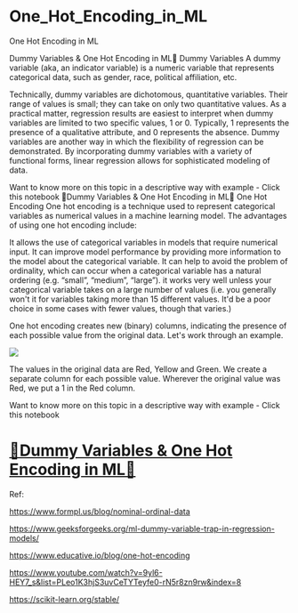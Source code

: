 # One_Hot_Encoding_in_ML
One Hot Encoding in ML

Dummy Variables & One Hot Encoding in ML📝
Dummy Variables
A dummy variable (aka, an indicator variable) is a numeric variable that represents categorical data, such as gender, race, political affiliation, etc.

Technically, dummy variables are dichotomous, quantitative variables. Their range of values is small; they can take on only two quantitative values. As a practical matter, regression results are easiest to interpret when dummy variables are limited to two specific values, 1 or 0. Typically, 1 represents the presence of a qualitative attribute, and 0 represents the absence.
Dummy variables are another way in which the flexibility of regression can be demonstrated. By incorporating dummy variables with a variety of functional forms, linear regression allows for sophisticated modeling of data.

Want to know more on this topic in a descriptive way with example - Click this notebook
📌Dummy Variables & One Hot Encoding in ML📌
One Hot Encoding
One hot encoding is a technique used to represent categorical variables as numerical values in a machine learning model. The advantages of using one hot encoding include:

It allows the use of categorical variables in models that require numerical input.
It can improve model performance by providing more information to the model about the categorical variable.
It can help to avoid the problem of ordinality, which can occur when a categorical variable has a natural ordering (e.g. “small”, “medium”, “large”).
it works very well unless your categorical variable takes on a large number of values (i.e. you generally won't it for variables taking more than 15 different values. It'd be a poor choice in some cases with fewer values, though that varies.)

One hot encoding creates new (binary) columns, indicating the presence of each possible value from the original data. Let's work through an example.

![](https://www.googleapis.com/download/storage/v1/b/kaggle-forum-message-attachments/o/inbox%2F9494541%2F6854dbc9246c5bce007cb44d1ad57f2d%2Fonhotpic.PNG?generation=1681147435145406&alt=media)

The values in the original data are Red, Yellow and Green. We create a separate column for each possible value. Wherever the original value was Red, we put a 1 in the Red column.

Want to know more on this topic in a descriptive way with example - Click this notebook
# [📌Dummy Variables & One Hot Encoding in ML📌](https://www.kaggle.com/tazriahelal/dummy-variables-one-hot-encoding-in-ml)
Ref:

https://www.formpl.us/blog/nominal-ordinal-data

https://www.geeksforgeeks.org/ml-dummy-variable-trap-in-regression-models/

https://www.educative.io/blog/one-hot-encoding

https://www.youtube.com/watch?v=9yl6-HEY7_s&list=PLeo1K3hjS3uvCeTYTeyfe0-rN5r8zn9rw&index=8

https://scikit-learn.org/stable/

